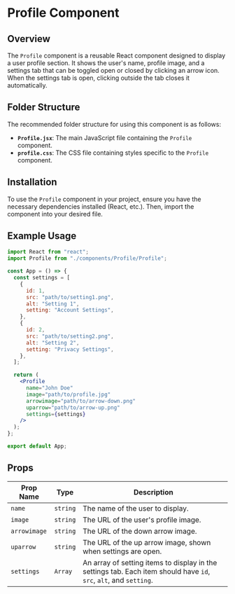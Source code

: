 # Profile Component

## Overview

The `Profile` component is a reusable React component designed to display a user profile section. It shows the user's name, profile image, and a settings tab that can be toggled open or closed by clicking an arrow icon. When the settings tab is open, clicking outside the tab closes it automatically.

## Folder Structure

The recommended folder structure for using this component is as follows:

- **`Profile.jsx`**: The main JavaScript file containing the `Profile` component.
- **`profile.css`**: The CSS file containing styles specific to the `Profile` component.

## Installation

To use the `Profile` component in your project, ensure you have the necessary dependencies installed (React, etc.). Then, import the component into your desired file.

## Example Usage

```jsx
import React from "react";
import Profile from "./components/Profile/Profile";

const App = () => {
  const settings = [
    {
      id: 1,
      src: "path/to/setting1.png",
      alt: "Setting 1",
      setting: "Account Settings",
    },
    {
      id: 2,
      src: "path/to/setting2.png",
      alt: "Setting 2",
      setting: "Privacy Settings",
    },
  ];

  return (
    <Profile
      name="John Doe"
      image="path/to/profile.jpg"
      arrowimage="path/to/arrow-down.png"
      uparrow="path/to/arrow-up.png"
      settings={settings}
    />
  );
};

export default App;
```

## Props

| Prop Name    | Type     | Description                                                                                                        |
| ------------ | -------- | ------------------------------------------------------------------------------------------------------------------ |
| `name`       | `string` | The name of the user to display.                                                                                   |
| `image`      | `string` | The URL of the user's profile image.                                                                               |
| `arrowimage` | `string` | The URL of the down arrow image.                                                                                   |
| `uparrow`    | `string` | The URL of the up arrow image, shown when settings are open.                                                       |
| `settings`   | `Array`  | An array of setting items to display in the settings tab. Each item should have `id`, `src`, `alt`, and `setting`. |
